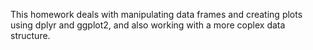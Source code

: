 This homework deals with manipulating data frames and creating plots using dplyr and ggplot2, and also working with a more coplex data structure.